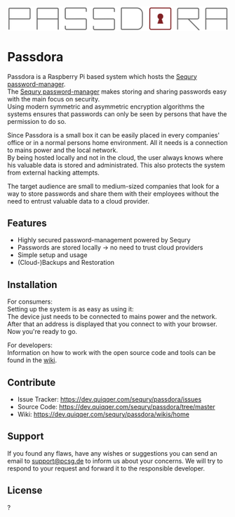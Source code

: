 ![Passdora Logo](./Passdora_Logo.png)

Passdora
========

Passdora is a Raspberry Pi based system which hosts the [Sequry password-manager](https://dev.quiqqer.com/sequry/core).  
The [Sequry password-manager](https://dev.quiqqer.com/sequry/core) makes storing and sharing passwords easy with the main focus on security.  
Using modern symmetric and asymmetric encryption algorithms the systems ensures that passwords can only be seen by persons that have the permission to do so.
  
Since Passdora is a small box it can be easily placed in every companies' office or in a normal persons home environment. All it needs is a connection to mains power and the local network.  
By being hosted locally and not in the cloud, the user always knows where his valuable data is stored and administrated. This also protects the system from external hacking attempts.  
  
The target audience are small to medium-sized companies that look for a way to store passwords and share them with their employees without the need to entrust valuable data to a cloud provider.  
  
  
Features
--------

- Highly secured password-management powered by Sequry
- Passwords are stored locally -> no need to trust cloud providers
- Simple setup and usage
- (Cloud-)Backups and Restoration
  
  
Installation
--------

For consumers:  
Setting up the system is as easy as using it:   
The device just needs to be connected to mains power and the network. After that an address is displayed that you connect to with your browser. Now you're ready to go.  
  
For developers:  
Information on how to work with the open source code and tools can be found in the [wiki](https://dev.quiqqer.com/sequry/passdora/wikis/home).  
  
  
Contribute
--------

- Issue Tracker: https://dev.quiqqer.com/sequry/passdora/issues
- Source Code: https://dev.quiqqer.com/sequry/passdora/tree/master
- Wiki: https://dev.quiqqer.com/sequry/passdora/wikis/home
  
  
Support
--------

If you found any flaws, have any wishes or suggestions you can send an email
to [support@pcsg.de](mailto:support@pcsg.de) to inform us about your concerns. 
We will try to respond to your request and forward it to the responsible developer.


License
--------

?